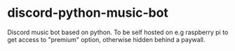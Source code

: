 # discord-python-music-bot
Discord music bot based on python. To be self hosted on e.g raspberry pi to get access to "premium" option, otherwise hidden behind a paywall.

